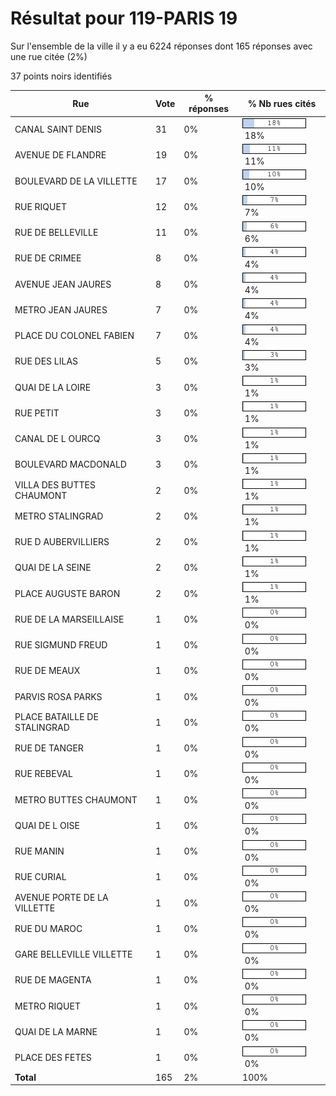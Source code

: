 # Résultat pour 119-PARIS 19

Sur l'ensemble de la ville il y a eu 6224 réponses dont 165 réponses avec une rue citée (2%)

37 points noirs identifiés

| Rue | Vote | % réponses | % Nb rues cités|
|-----|------|------------|----------------|
| CANAL SAINT DENIS | 31 | 0% | <img src="../../img/bar_18.gif" />&nbsp;18%|
| AVENUE DE FLANDRE | 19 | 0% | <img src="../../img/bar_11.gif" />&nbsp;11%|
| BOULEVARD DE LA VILLETTE | 17 | 0% | <img src="../../img/bar_10.gif" />&nbsp;10%|
| RUE RIQUET | 12 | 0% | <img src="../../img/bar_7.gif" />&nbsp;7%|
| RUE DE BELLEVILLE | 11 | 0% | <img src="../../img/bar_6.gif" />&nbsp;6%|
| RUE DE CRIMEE | 8 | 0% | <img src="../../img/bar_4.gif" />&nbsp;4%|
| AVENUE JEAN JAURES | 8 | 0% | <img src="../../img/bar_4.gif" />&nbsp;4%|
| METRO JEAN JAURES | 7 | 0% | <img src="../../img/bar_4.gif" />&nbsp;4%|
| PLACE DU COLONEL FABIEN | 7 | 0% | <img src="../../img/bar_4.gif" />&nbsp;4%|
| RUE DES LILAS | 5 | 0% | <img src="../../img/bar_3.gif" />&nbsp;3%|
| QUAI DE LA LOIRE | 3 | 0% | <img src="../../img/bar_1.gif" />&nbsp;1%|
| RUE PETIT | 3 | 0% | <img src="../../img/bar_1.gif" />&nbsp;1%|
| CANAL DE L OURCQ | 3 | 0% | <img src="../../img/bar_1.gif" />&nbsp;1%|
| BOULEVARD MACDONALD | 3 | 0% | <img src="../../img/bar_1.gif" />&nbsp;1%|
| VILLA DES BUTTES CHAUMONT | 2 | 0% | <img src="../../img/bar_1.gif" />&nbsp;1%|
| METRO STALINGRAD | 2 | 0% | <img src="../../img/bar_1.gif" />&nbsp;1%|
| RUE D AUBERVILLIERS | 2 | 0% | <img src="../../img/bar_1.gif" />&nbsp;1%|
| QUAI DE LA SEINE | 2 | 0% | <img src="../../img/bar_1.gif" />&nbsp;1%|
| PLACE AUGUSTE BARON | 2 | 0% | <img src="../../img/bar_1.gif" />&nbsp;1%|
| RUE DE LA MARSEILLAISE | 1 | 0% | <img src="../../img/bar_0.gif" />&nbsp;0%|
| RUE SIGMUND FREUD | 1 | 0% | <img src="../../img/bar_0.gif" />&nbsp;0%|
| RUE DE MEAUX | 1 | 0% | <img src="../../img/bar_0.gif" />&nbsp;0%|
| PARVIS ROSA PARKS | 1 | 0% | <img src="../../img/bar_0.gif" />&nbsp;0%|
| PLACE BATAILLE DE STALINGRAD | 1 | 0% | <img src="../../img/bar_0.gif" />&nbsp;0%|
| RUE DE TANGER | 1 | 0% | <img src="../../img/bar_0.gif" />&nbsp;0%|
| RUE REBEVAL | 1 | 0% | <img src="../../img/bar_0.gif" />&nbsp;0%|
| METRO BUTTES CHAUMONT | 1 | 0% | <img src="../../img/bar_0.gif" />&nbsp;0%|
| QUAI DE L OISE | 1 | 0% | <img src="../../img/bar_0.gif" />&nbsp;0%|
| RUE MANIN | 1 | 0% | <img src="../../img/bar_0.gif" />&nbsp;0%|
| RUE CURIAL | 1 | 0% | <img src="../../img/bar_0.gif" />&nbsp;0%|
| AVENUE PORTE DE LA VILLETTE | 1 | 0% | <img src="../../img/bar_0.gif" />&nbsp;0%|
| RUE DU MAROC | 1 | 0% | <img src="../../img/bar_0.gif" />&nbsp;0%|
| GARE BELLEVILLE VILLETTE | 1 | 0% | <img src="../../img/bar_0.gif" />&nbsp;0%|
| RUE DE MAGENTA | 1 | 0% | <img src="../../img/bar_0.gif" />&nbsp;0%|
| METRO RIQUET | 1 | 0% | <img src="../../img/bar_0.gif" />&nbsp;0%|
| QUAI DE LA MARNE | 1 | 0% | <img src="../../img/bar_0.gif" />&nbsp;0%|
| PLACE DES FETES | 1 | 0% | <img src="../../img/bar_0.gif" />&nbsp;0%|
| **Total** | 165 | 2% | 100%|
